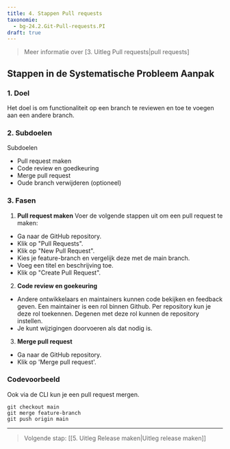 ```yaml
---
title: 4. Stappen Pull requests
taxonomie:
  - bg-24.2.Git-Pull-requests.PI
draft: true
---
```


> Meer informatie over [3. Uitleg Pull requests|pull requests]

## Stappen in de Systematische Probleem Aanpak
### 1. Doel
Het doel is om functionaliteit op een branch te reviewen en toe te voegen aan een andere branch.

### 2. Subdoelen
Subdoelen
  - Pull request maken
  - Code review en goedkeuring
  - Merge pull request
  - Oude branch verwijderen (optioneel)

### 3. Fasen
1. **Pull request maken**
Voer de volgende stappen uit om een pull request te maken:
- Ga naar de GitHub repository.
- Klik op "Pull Requests".
- Klik op "New Pull Request".
- Kies je feature-branch en vergelijk deze met de main branch.
- Voeg een titel en beschrijving toe.
- Klik op "Create Pull Request".

2. **Code review en goekeuring**
- Andere ontwikkelaars en maintainers kunnen code bekijken en feedback geven. Een maintainer is een rol binnen Github. Per repository kun je deze rol toekennen. Degenen met deze rol kunnen de repository instellen.
- Je kunt wijzigingen doorvoeren als dat nodig is.

3. **Merge pull request**
- Ga naar de GitHub repository.
- Klik op 'Merge pull request'.

### Codevoorbeeld
Ook via de CLI kun je een pull request mergen.
```
git checkout main
git merge feature-branch
git push origin main
```

---

> Volgende stap: [[5. Uitleg Release maken|Uitleg release maken]]
